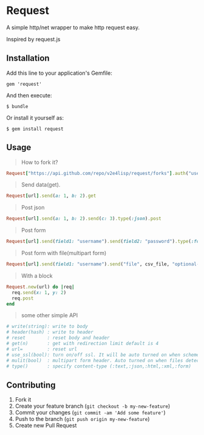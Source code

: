 # Request

A simple http/net wrapper to make http request easy.

Inspired by request.js

## Installation

Add this line to your application's Gemfile:

    gem 'request'

And then execute:

    $ bundle

Or install it yourself as:

    $ gem install request

## Usage

> How to fork it?

```ruby
Request["https://api.github.com/repo/v2e4lisp/request/forks"].auth("user", "pass").post
```

> Send data(get).

```ruby
Request[url].send(a: 1, b: 2).get
```

> Post json

```ruby
Request[url].send(a: 1, b: 2).send(c: 3).type(:json).post
```

> Post form

```ruby
Request[url].send(field1: "username").send(field2: "password").type(:form).post
```

> Post form with file(multipart form)

```ruby
Request[url].send(field1: "username").send("file", csv_file, "optional-filename").post
```

> With a block

```ruby
Request.new(url) do |req|
  req.send(x: 1, y: 2)
  req.post
end
```

> some other simple API

```ruby
# write(string): write to body
# header(hash) : write to header
# reset        : reset body and header
# get(n)       : get with redirection limit default is 4
# url=         : reset url
# use_ssl(bool): turn on/off ssl. It will be auto turned on when scheme is "https"
# mulit(bool)  : multipart form header. Auto turned on when files detected
# type()       : specify content-type (:text,:json,:html,:xml,:form)
```


## Contributing

1. Fork it
2. Create your feature branch (`git checkout -b my-new-feature`)
3. Commit your changes (`git commit -am 'Add some feature'`)
4. Push to the branch (`git push origin my-new-feature`)
5. Create new Pull Request
